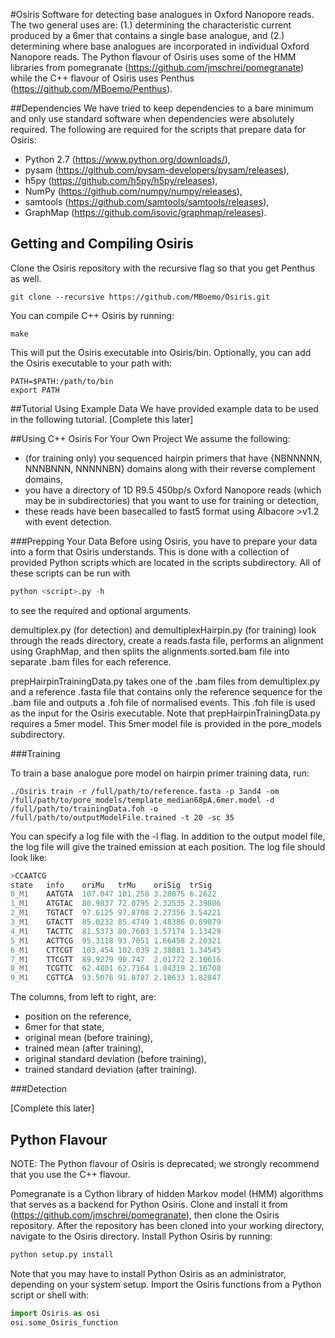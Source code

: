 #Osiris
Software for detecting base analogues in Oxford Nanopore reads.  The two general uses are: (1.) determining the characteristic current produced by a 6mer that contains a single base analogue, and (2.) determining where base analogues are incorporated in individual Oxford Nanopore reads.  The Python flavour of Osiris uses some of the HMM libraries from pomegranate (https://github.com/jmschrei/pomegranate) while the C++ flavour of Osiris uses Penthus (https://github.com/MBoemo/Penthus).

##Dependencies
We have tried to keep dependencies to a bare minimum and only use standard software when dependencies were absolutely required.  The following are required for the scripts that prepare data for Osiris:
- Python 2.7 (https://www.python.org/downloads/),
- pysam (https://github.com/pysam-developers/pysam/releases),
- h5py (https://github.com/h5py/h5py/releases),
- NumPy (https://github.com/numpy/numpy/releases),
- samtools (https://github.com/samtools/samtools/releases),
- GraphMap (https://github.com/isovic/graphmap/releases).

## Getting and Compiling Osiris
Clone the Osiris repository with the recursive flag so that you get Penthus as well.
```shell
git clone --recursive https://github.com/MBoemo/Osiris.git
```
You can compile C++ Osiris by running:
```shell
make
```
This will put the Osiris executable into Osiris/bin.  Optionally, you can add the Osiris executable to your path with:
```shell
PATH=$PATH:/path/to/bin
export PATH
```

##Tutorial Using Example Data
We have provided example data to be used in the following tutorial.  [Complete this later]

##Using C++ Osiris For Your Own Project
We assume the following:

- (for training only) you sequenced hairpin primers that have {NBNNNNN, NNNBNNN, NNNNNBN} domains along with their reverse complement domains, 
- you have a directory of 1D R9.5 450bp/s Oxford Nanopore reads (which may be in subdirectories) that you want to use for training or detection,
- these reads have been basecalled to fast5 format using Albacore >v1.2 with event detection.

###Prepping Your Data
Before using Osiris, you have to prepare your data into a form that Osiris understands.  This is done with a collection of provided Python scripts which are located in the scripts subdirectory.  All of these scripts can be run with

```python
python <script>.py -h
```
to see the required and optional arguments.

demultiplex.py (for detection) and demultiplexHairpin.py (for training) look through the reads directory, create a reads.fasta file, performs an alignment using GraphMap, and then splits the alignments.sorted.bam file into separate .bam files for each reference.  

prepHairpinTrainingData.py takes one of the .bam files from demultiplex.py and a reference .fasta file that contains only the reference sequence for the .bam file and outputs a .foh file of normalised events.  This .foh file is used as the input for the Osiris executable.  Note that prepHairpinTrainingData.py requires a 5mer model.  This 5mer model file is provided in the pore_models subdirectory.

###Training

To train a base analogue pore model on hairpin primer training data, run:
```shell
./Osiris train -r /full/path/to/reference.fasta -p 3and4 -om /full/path/to/pore_models/template_median68pA.6mer.model -d /full/path/to/trainingData.foh -o /full/path/to/outputModelFile.trained -t 20 -sc 35
```
You can specify a log file with the -l flag.  In addition to the output model file, the log file will give the trained emission at each position.  The log file should look like:
```c++
>CCAATCG
state	info	oriMu	trMu	oriSig	trSig
0_M1	AATGTA	107.047	101.258	3.28075	6.2622
1_M1	ATGTAC	80.9837	72.0795	2.32535	2.39806
2_M1	TGTACT	97.6125	97.8708	2.27356	3.54221
3_M1	GTACTT	85.0232	85.4749	1.48386	0.89079
4_M1	TACTTC	81.5373	80.7603	1.57174	1.13429
5_M1	ACTTCG	95.3118	93.7051	1.66458	2.20321
6_M1	CTTCGT	103.454	102.039	2.38881	1.34545
7_M1	TTCGTT	89.9279	90.747	2.01772	2.10616
8_M1	TCGTTC	62.4801	62.7164	1.84319	2.16708
9_M1	CGTTCA	93.5076	91.8787	2.18633	1.82847
```
The columns, from left to right, are:

- position on the reference,
- 6mer for that state,
- original mean (before training),
- trained mean (after training),
- original standard deviation (before training),
- trained standard deviation (after training).

###Detection

[Complete this later]

## Python Flavour
NOTE: The Python flavour of Osiris is deprecated; we strongly recommend that you use the C++ flavour.  

Pomegranate is a Cython library of hidden Markov model (HMM) algorithms that serves as a backend for Python Osiris.  Clone and install it from (https://github.com/jmschrei/pomegranate), then clone the Osiris repository.  After the repository has been cloned into your working directory, navigate to the Osiris directory.  Install Python Osiris by running:
```python
python setup.py install
```
Note that you may have to install Python Osiris as an administrator, depending on your system setup.  Import the Osiris functions from a Python script or shell with:
```python
import Osiris as osi
osi.some_Osiris_function
```
